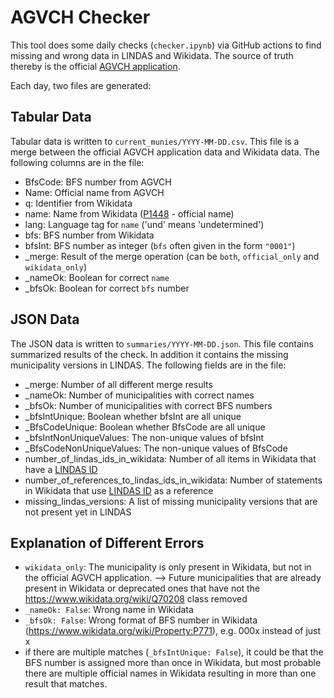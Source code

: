 # AGVCH Checker

This tool does some daily checks (`checker.ipynb`) via GitHub actions to find missing and wrong data in LINDAS and Wikidata. The source of truth thereby is the official [AGVCH application](https://www.agvchapp.bfs.admin.ch).

Each day, two files are generated:

## Tabular Data

Tabular data is written to `current_munies/YYYY-MM-DD.csv`. This file is a merge between the official AGVCH application data and Wikidata data. The following columns are in the file:

- BfsCode: BFS number from AGVCH
- Name: Official name from AGVCH
- q: Identifier from Wikidata
- name: Name from Wikidata ([P1448](https://www.wikidata.org/wiki/Property:P1448) - official name)
- lang: Language tag for `name` ('und' means 'undetermined')
- bfs: BFS number from Wikidata
- bfsInt: BFS number as integer (`bfs` often given in the form `"0001"`)
- _merge: Result of the merge operation (can be `both`, `official_only` and `wikidata_only`)
- _nameOk: Boolean for correct `name`
- _bfsOk: Boolean for correct `bfs` number

## JSON Data

The JSON data is written to `summaries/YYYY-MM-DD.json`. This file contains summarized results of the check. In addition it contains the missing municipality versions in LINDAS. The following fields are in the file:

- _merge: Number of all different merge results
- _nameOk: Number of municipalities with correct names
- _bfsOk: Number of municipalities with correct BFS numbers
- _bfsIntUnique: Boolean whether bfsInt are all unique
- _BfsCodeUnique: Boolean whether BfsCode are all unique
- _bfsIntNonUniqueValues: The non-unique values of bfsInt
- _BfsCodeNonUniqueValues: The non-unique values of BfsCode
- number_of_lindas_ids_in_wikidata: Number of all items in Wikidata that have a [LINDAS ID](https://www.wikidata.org/wiki/Property:P13740)
- number_of_references_to_lindas_ids_in_wikidata: Number of statements in Wikidata that use [LINDAS ID](https://www.wikidata.org/wiki/Property:P13740) as a reference
- missing_lindas_versions: A list of missing municipality versions that are not present yet in LINDAS

## Explanation of Different Errors

- `wikidata_only`: The municipality is only present in Wikidata, but not in the official AGVCH application. --> Future municipalities that are already present in Wikidata or deprecated ones that have not the https://www.wikidata.org/wiki/Q70208 class removed
- `_nameOk: False`: Wrong name in Wikidata
- `_bfsOk: False`: Wrong format of BFS number in Wikidata (https://www.wikidata.org/wiki/Property:P771), e.g. 000x instead of just x
- if there are multiple matches (`_bfsIntUnique: False`), it could be that the BFS number is assigned more than once in Wikidata, but most probable there are multiple official names in Wikidata resulting in more than one result that matches.
